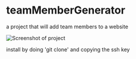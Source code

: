 # teamMemberGenerator

a project that will add team members to a website

![Screenshot of project](/src/teamMemSS.jpg?raw=true "teamMemberGenerator")

install by doing 'git clone' and copying the ssh key
